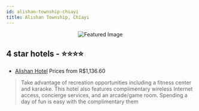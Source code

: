 ```yaml
---
id: alishan-township-chiayi
title: Alishan Township, Chiayi
---
```


<center><img src="https://i.travelapi.com/hotels/11000000/10390000/10389400/10389342/822d40d2_z.jpg" alt="Featured Image" /></center>


##  4 star hotels - ⭐️⭐️⭐️⭐️

-    [Alishan Hotel](https://us.hurb.com/hotels/alishan-township/alishan-hotel-JNP-JP684740?cmp=18055) Prices from R$1,136.60
   > Take advantage of recreation opportunities including a fitness center and karaoke. This hotel also features complimentary wireless Internet access, concierge services, and an arcade/game room. Spending a day of fun is easy with the complimentary them
